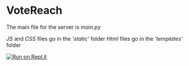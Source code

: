 # VoteReach
The main file for the server is _main.py_

_JS_ and _CSS_ files go in the _'static'_ folder
_Html_ files go in the _'templates'_ folder


[![Run on Repl.it](https://repl.it/badge/github/RebornMaster/VoteReach)](https://repl.it/github/RebornMaster/VoteReach)
